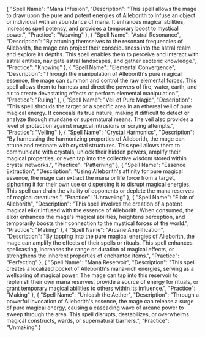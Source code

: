 {
  "Spell Name": "Mana Infusion",
  "Description": "This spell allows the mage to draw upon the pure and potent energies of Alleborith to infuse an object or individual with an abundance of mana. It enhances magical abilities, increases spell potency, and provides a temporary boost to mystical power.",
  "Practice": "Weaving"
},
{
  "Spell Name": "Astral Resonance",
  "Description": "By attuning themselves to the resonant frequencies of Alleborith, the mage can project their consciousness into the astral realm and explore its depths. This spell enables them to perceive and interact with astral entities, navigate astral landscapes, and gather esoteric knowledge.",
  "Practice": "Knowing"
},
{
  "Spell Name": "Elemental Convergence",
  "Description": "Through the manipulation of Alleborith's pure magical essence, the mage can summon and control the raw elemental forces. This spell allows them to harness and direct the powers of fire, water, earth, and air to create devastating effects or perform elemental manipulation.",
  "Practice": "Ruling"
},
{
  "Spell Name": "Veil of Pure Magic",
  "Description": "This spell shrouds the target or a specific area in an ethereal veil of pure magical energy. It conceals its true nature, making it difficult to detect or analyze through mundane or supernatural means. The veil also provides a level of protection against magical intrusions or scrying attempts.",
  "Practice": "Veiling"
},
{
  "Spell Name": "Crystal Harmonics",
  "Description": "By harnessing the harmonizing properties of Alleborith, the mage can attune and resonate with crystal structures. This spell allows them to communicate with crystals, unlock their hidden powers, amplify their magical properties, or even tap into the collective wisdom stored within crystal networks.",
  "Practice": "Patterning"
},
{
  "Spell Name": "Essence Extraction",
  "Description": "Using Alleborith's affinity for pure magical essence, the mage can extract the mana or life force from a target, siphoning it for their own use or dispersing it to disrupt magical energies. This spell can drain the vitality of opponents or deplete the mana reserves of magical creatures.",
  "Practice": "Unraveling"
},
{
  "Spell Name": "Elixir of Alleborith",
  "Description": "This spell involves the creation of a potent magical elixir infused with the essence of Alleborith. When consumed, the elixir enhances the mage's magical abilities, heightens perception, and temporarily boosts their connection to the mystical forces of the world.",
  "Practice": "Making"
},
{
  "Spell Name": "Arcane Amplification",
  "Description": "By tapping into the pure magical energies of Alleborith, the mage can amplify the effects of their spells or rituals. This spell enhances spellcasting, increases the range or duration of magical effects, or strengthens the inherent properties of enchanted items.",
  "Practice": "Perfecting"
},
{
  "Spell Name": "Mana Reservoir",
  "Description": "This spell creates a localized pocket of Alleborith's mana-rich energies, serving as a wellspring of magical power. The mage can tap into this reservoir to replenish their own mana reserves, provide a source of energy for rituals, or grant temporary magical abilities to others within its influence.",
  "Practice": "Making"
},
{
  "Spell Name": "Unleash the Aether",
  "Description": "Through a powerful invocation of Alleborith's essence, the mage can release a surge of pure magical energy, causing a cascading wave of arcane power to sweep through the area. This spell disrupts, destabilizes, or overwhelms magical constructs, wards, or supernatural barriers.",
  "Practice": "Unmaking"
}